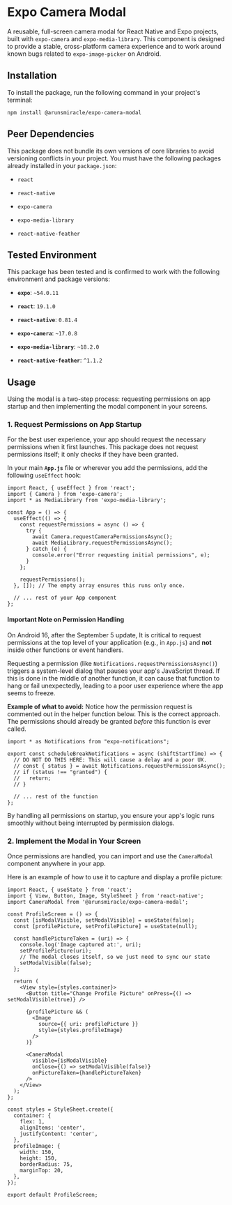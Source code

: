 # Expo Camera Modal

A reusable, full-screen camera modal for React Native and Expo projects, built with `expo-camera` and `expo-media-library`. This component is designed to provide a stable, cross-platform camera experience and to work around known bugs related to `expo-image-picker` on Android.

## Installation

To install the package, run the following command in your project's terminal:

```
npm install @arunsmiracle/expo-camera-modal
```

## Peer Dependencies

This package does not bundle its own versions of core libraries to avoid versioning conflicts in your project. You must have the following packages already installed in your `package.json`:

-   `react`

-   `react-native`

-   `expo-camera`

-   `expo-media-library`

-   `react-native-feather`


## Tested Environment

This package has been tested and is confirmed to work with the following environment and package versions:

-   **`expo`**: `~54.0.11`

-   **`react`**: `19.1.0`

-   **`react-native`**: `0.81.4`

-   **`expo-camera`**: `~17.0.8`

-   **`expo-media-library`**: `~18.2.0`

-   **`react-native-feather`**: `^1.1.2`


## Usage

Using the modal is a two-step process: requesting permissions on app startup and then implementing the modal component in your screens.

### 1. Request Permissions on App Startup

For the best user experience, your app should request the necessary permissions when it first launches. This package does not request permissions itself; it only checks if they have been granted.

In your main **`App.js`** file or wherever you add the permissions, add the following `useEffect` hook:

```
import React, { useEffect } from 'react';
import { Camera } from 'expo-camera';
import * as MediaLibrary from 'expo-media-library';

const App = () => {
  useEffect(() => {
    const requestPermissions = async () => {
      try {
        await Camera.requestCameraPermissionsAsync();
        await MediaLibrary.requestPermissionsAsync();
      } catch (e) {
        console.error("Error requesting initial permissions", e);
      }
    };

    requestPermissions();
  }, []); // The empty array ensures this runs only once.

  // ... rest of your App component
};
```

#### **Important Note on Permission Handling**

On Android 16, after the September 5 update, It is critical to request permissions at the top level of your application (e.g., in `App.js`) and **not** inside other functions or event handlers.

Requesting a permission (like `Notifications.requestPermissionsAsync()`) triggers a system-level dialog that pauses your app's JavaScript thread. If this is done in the middle of another function, it can cause that function to hang or fail unexpectedly, leading to a poor user experience where the app seems to freeze.

**Example of what to avoid:** Notice how the permission request is commented out in the helper function below. This is the correct approach. The permissions should already be granted _before_ this function is ever called.

```
import * as Notifications from "expo-notifications";

export const scheduleBreakNotifications = async (shiftStartTime) => {
  // DO NOT DO THIS HERE: This will cause a delay and a poor UX.
  // const { status } = await Notifications.requestPermissionsAsync();
  // if (status !== "granted") {
  //   return;
  // }

  // ... rest of the function
};
```

By handling all permissions on startup, you ensure your app's logic runs smoothly without being interrupted by permission dialogs.

### 2. Implement the Modal in Your Screen

Once permissions are handled, you can import and use the `CameraModal` component anywhere in your app.

Here is an example of how to use it to capture and display a profile picture:

```
import React, { useState } from 'react';
import { View, Button, Image, StyleSheet } from 'react-native';
import CameraModal from '@arunsmiracle/expo-camera-modal';

const ProfileScreen = () => {
  const [isModalVisible, setModalVisible] = useState(false);
  const [profilePicture, setProfilePicture] = useState(null);

  const handlePictureTaken = (uri) => {
    console.log('Image captured at:', uri);
    setProfilePicture(uri);
    // The modal closes itself, so we just need to sync our state
    setModalVisible(false);
  };

  return (
    <View style={styles.container}>
      <Button title="Change Profile Picture" onPress={() => setModalVisible(true)} />

      {profilePicture && (
        <Image
          source={{ uri: profilePicture }}
          style={styles.profileImage}
        />
      )}

      <CameraModal
        visible={isModalVisible}
        onClose={() => setModalVisible(false)}
        onPictureTaken={handlePictureTaken}
      />
    </View>
  );
};

const styles = StyleSheet.create({
  container: {
    flex: 1,
    alignItems: 'center',
    justifyContent: 'center',
  },
  profileImage: {
    width: 150,
    height: 150,
    borderRadius: 75,
    marginTop: 20,
  },
});

export default ProfileScreen;
```